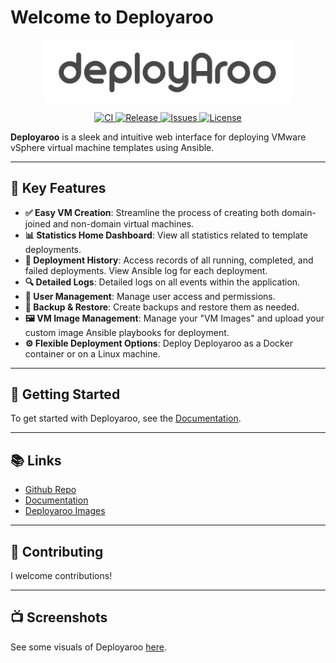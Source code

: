 # Welcome to Deployaroo

<p align="center">
  <img src="apps/static/logo/deployaroo_text_lightgrey.png" alt="Deployaroo Logo" width="400px">
</p>

<p align="center">
  <a href="https://github.com/blink-zero/deployaroo/actions">
    <img src="https://github.com/blink-zero/deployaroo/workflows/CI/badge.svg" alt="CI">
  </a>
  <a href="https://github.com/blink-zero/deployaroo/releases">
    <img src="https://img.shields.io/github/v/release/blink-zero/deployaroo" alt="Release">
  </a>
  <a href="https://github.com/blink-zero/deployaroo/issues">
    <img src="https://img.shields.io/github/issues/blink-zero/deployaroo" alt="Issues">
  </a>
  <a href="https://github.com/blink-zero/deployaroo/blob/main/LICENSE">
    <img src="https://img.shields.io/github/license/blink-zero/deployaroo" alt="License">
  </a>
</p>

**Deployaroo** is a sleek and intuitive web interface for deploying VMware vSphere virtual machine templates using Ansible.

---

## 🚀 Key Features

- **✅ Easy VM Creation**: Streamline the process of creating both domain-joined and non-domain virtual machines.
- **📊 Statistics Home Dashboard**: View all statistics related to template deployments.
- **📜 Deployment History**: Access records of all running, completed, and failed deployments. View Ansible log for each deployment.
- **🔍 Detailed Logs**: Detailed logs on all events within the application.
- **👥 User Management**: Manage user access and permissions.
- **💾 Backup & Restore**: Create backups and restore them as needed.
- **🖼️ VM Image Management**: Manage your "VM Images" and upload your custom image Ansible playbooks for deployment.
- **⚙️ Flexible Deployment Options**: Deploy Deployaroo as a Docker container or on a Linux machine.

---

## 🏁 Getting Started

To get started with Deployaroo, see the [Documentation](https://deployaroo.io).

---

## 📚 Links

- [Github Repo](https://github.com/blink-zero/deployaroo)
- [Documentation](https://deployaroo.io)
- [Deployaroo Images](https://github.com/blink-zero/deployaroo-images)

---

## 🤝 Contributing

I welcome contributions!

---

## 📺 Screenshots

See some visuals of Deployaroo [here](https://deployaroo.io/screenshots).
